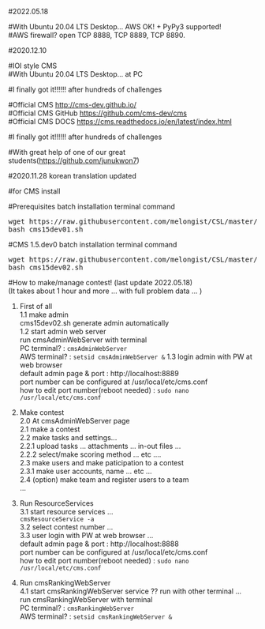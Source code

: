 #2022.05.18   

#With Ubuntu 20.04 LTS Desktop... AWS OK!  + PyPy3 supported!    
#AWS firewall? open TCP 8888, TCP 8889, TCP 8890.   
    
    
    
#2020.12.10   

#IOI style CMS   
#With Ubuntu 20.04 LTS Desktop... at PC   

#I finally got it!!!!!! after hundreds of challenges  


#Official CMS http://cms-dev.github.io/   
#Official CMS GitHub https://github.com/cms-dev/cms   
#Official CMS DOCS https://cms.readthedocs.io/en/latest/index.html   



#I finally got it!!!!!! after hundreds of challenges  

#With great help of one of our great students(https://github.com/junukwon7)   


#2020.11.28 korean translation updated   
   







#for CMS install    
   

#Prerequisites batch installation terminal command  
<pre>
wget https://raw.githubusercontent.com/melongist/CSL/master/CMS/cms15dev01.sh   
bash cms15dev01.sh
</pre>

#CMS 1.5.dev0 batch installation terminal command  
<pre>
wget https://raw.githubusercontent.com/melongist/CSL/master/CMS/cms15dev02.sh   
bash cms15dev02.sh
</pre>
   
    
    
#How to make/manage contest! (last update 2022.05.18)    
(It takes about 1 hour and more ... with full problem data ... )    
   
1. First of all   
  1.1 make admin  
    cms15dev02.sh generate admin automatically    
  1.2 start admin web server    
    run cmsAdminWebServer with terminal   
    PC terminal?  : `cmsAdminWebServer`   
    AWS terminal? : `setsid cmsAdminWebServer &`
  1.3 login admin with PW at web browser    
    default admin page & port : http://localhost:8889    
    port number can be configured at /usr/local/etc/cms.conf    
    how to edit port number(reboot needed) : `sudo nano /usr/local/etc/cms.conf`    
   
2. Make contest    
  2.0 At cmsAdminWebServer page    
  2.1 make a contest    
  2.2 make tasks and settings...    
    2.2.1 upload tasks ... attachments ... in-out files ...    
    2.2.2 select/make scoring method ... etc ....    
  2.3 make users and make paticipation to a contest    
    2.3.1 make user accounts, name ... etc ...    
  2.4 (option) make team and register users to a team    
    ...   
   
3. Run ResourceServices   
  3.1 start resource services ...    
    `cmsResourceService -a`   
  3.2 select contest number ...    
  3.3 user login with PW at web browser ...    
    default admin page & port : http://localhost:8888    
    port number can be configured at /usr/local/etc/cms.conf    
    how to edit port number(reboot needed) : `sudo nano /usr/local/etc/cms.conf`    

4. Run cmsRankingWebServer    
  4.1 start cmsRankingWebServer service ?? run with other terminal ...   
    run cmsRankingWebServer with terminal    
    PC terminal?  : `cmsRankingWebServer`    
    AWS terminal? : `setsid cmsRankingWebServer &`       
    
